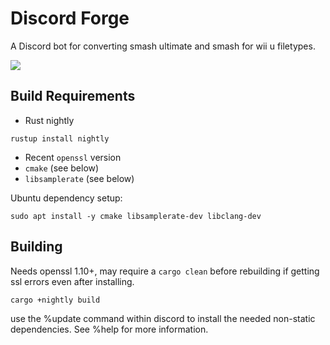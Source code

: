 # Discord Forge

A Discord bot for converting smash ultimate and smash for wii u filetypes.

![](https://cdn.discordapp.com/attachments/447940880922574848/570386121385574400/unknown.png)

## Build Requirements

* Rust nightly
```
rustup install nightly
```
* Recent `openssl` version
* `cmake` (see below)
* `libsamplerate` (see below)

Ubuntu dependency setup:

```
sudo apt install -y cmake libsamplerate-dev libclang-dev
```

## Building

Needs openssl 1.10+, may require a `cargo clean` before rebuilding if getting ssl errors even after installing.

```
cargo +nightly build
```

use the %update command within discord to install the needed non-static dependencies. See %help for more information.
